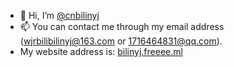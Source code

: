 - 👋 Hi, I’m [@cnbilinyj](https://github.com/cnbilinyj)
- 📫 You can contact me through my email address (wjrbilibilinyj@163.com or 1716464831@qq.com).
- My website address is: [bilinyj.freeee.ml](https://bilinyj.freeee.ml/)

<!---
cnbilinyj/cnbilinyj is a ✨ special ✨ repository because its `README.md` (this file) appears on your GitHub profile.
You can click the Preview link to take a look at your changes.
--->
